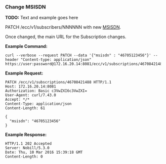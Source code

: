 ### Change MSISDN

__TODO:__ Text and example goes here 

PATCH /ecc/v1/subscribers/NNNNNN with new [MSISDN](parameters.md#msisdn).

Once changed, the main URL for the Subscription changes.

__Example Command:__
```
curl --verbose --request PATCH --data '{"msisdn" : "46705123456"}' --header "Content-type: application/json" https://user:password@172.16.20.14:8081/ecc/v1/subscriptions/46708421488
```

__Example Request:__
```
PATCH /ecc/v1/subscriptions/46708421488 HTTP/1.1
Host: 172.16.20.14:8081
Authorization: Basic c3VwZXI6c3VwZXI=
User-Agent: curl/7.43.0
Accept: */*
Content-Type: application/json
Content-Length: 61

{
  "msisdn": "46705123456"
}
```

__Example Response:__
```
HTTP/1.1 202 Accepted
Server: Nobill/5.3.0
Date: Thu, 10 Mar 2016 15:39:18 GMT
Content-Length: 0
```
